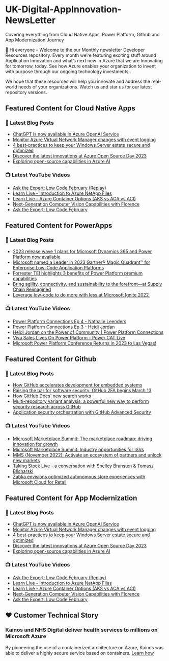 # UK-Digital-AppInnovation-NewsLetter

Covering everything from Cloud Native Apps, Power Platform, Github and App Modernization Journey

👋 Hi everyone – Welcome to the our Monthly newsletter Developer Resources repository. Every month we’re featuring exciting stuff around Application Innovation and what’s next new in Azure that we are Innovating for tomorrow, today. See how Azure enables your organization to invent with purpose through our ongoing technology investments..


We hope that these resources will help you innovate and address the real-world needs of your organizations. Watch us and star us for our latest repository versions.

## Featured Content for Cloud Native Apps


### 📝 Latest Blog Posts

    
<!-- BLOGCNA:START -->
- [ChatGPT is now available in Azure OpenAI Service](https://azure.microsoft.com/blog/chatgpt-is-now-available-in-azure-openai-service/)
- [Monitor Azure Virtual Network Manager changes with event logging](https://azure.microsoft.com/blog/monitor-azure-virtual-network-manager-changes-with-event-logging/)
- [4 best-practices to keep your Windows Server estate secure and optimized](https://azure.microsoft.com/blog/4-bestpractices-to-keep-your-windows-server-estate-secure-and-optimized/)
- [Discover the latest innovations at Azure Open Source Day 2023 ](https://azure.microsoft.com/blog/discover-the-latest-innovations-at-azure-open-source-day-2023/)
- [Exploring open-source capabilities in Azure AI](https://azure.microsoft.com/blog/exploring-opensource-capabilities-in-azure-ai/)
<!-- BLOGCNA:END -->

### 📺 Latest YouTube Videos

 
<!-- YOUTUBECNA:START -->
- [Ask the Expert: Low Code February &lpar;Replay&rpar;](https://www.youtube.com/watch?v=RawSYLLGlgU)
- [Learn Live - Introduction to Azure NetApp Files](https://www.youtube.com/watch?v=aXHxx5LihI8)
- [Learn Live - Azure Container Options &lpar;AKS vs ACA vs ACI&rpar;](https://www.youtube.com/watch?v=dpf6Uk3IcDQ)
- [Next-Generation Computer Vision Capabilities with Florence](https://www.youtube.com/watch?v=Cri8Uk9Nqcw)
- [Ask the Expert: Low Code February](https://www.youtube.com/watch?v=nAM3pDXgMHU)
<!-- YOUTUBECNA:END -->

##  Featured Content for PowerApps
### 📝 Latest Blog Posts
<!-- BLOGPOWER:START -->
- [2023 release wave 1 plans for Microsoft Dynamics 365 and Power Platform now available](https://cloudblogs.microsoft.com/dynamics365/bdm/2023/01/25/2023-release-wave-1-plans-for-microsoft-dynamics-365-and-power-platform-now-available/)
- [Microsoft named a Leader in 2023 Gartner® Magic Quadrant™ for Enterprise Low-Code Application Platforms](https://powerapps.microsoft.com/en-us/blog/microsoft-named-a-leader-in-2023-gartner-magic-quadrant-for-enterprise-low-code-application-platforms/)
- [Forrester TEI highlights 3 benefits of Power Platform premium capabilities](https://cloudblogs.microsoft.com/powerplatform/2022/11/28/forrester-tei-highlights-3-benefits-of-power-platform-premium-capabilities/)
- [Bring agility, connectivity, and sustainability to the forefront—at Supply Chain Reimagined](https://cloudblogs.microsoft.com/dynamics365/bdm/2022/10/27/bring-agility-connectivity-and-sustainability-to-the-forefront-at-supply-chain-reimagined/)
- [Leverage low-code to do more with less at Microsoft Ignite 2022 ](https://cloudblogs.microsoft.com/powerplatform/2022/10/12/leverage-low-code-to-do-more-with-less-at-microsoft-ignite-2022/)
<!-- BLOGPOWER:END -->
 ### 📺 Latest YouTube Videos
    
<!-- YOUTUBEPOWER:START -->
- [Power Platform Connections Ep 4 - Nathalie Leenders](https://www.youtube.com/watch?v=L4c3ZFpo8dY)
- [Power Platform Connections Ep 3 - Heidi Jordan](https://www.youtube.com/watch?v=2kKFDT9aw5w)
- [Heidi Jordan on the Power of Community | Power Platform Connections](https://www.youtube.com/watch?v=ExKXj3C2kbA)
- [Viva Sales Lives On Power Platform - Power CAT Live](https://www.youtube.com/watch?v=Jex7VjWhB-0)
- [Microsoft Power Platform Conference Returns in 2023 to Las Vegas!](https://www.youtube.com/watch?v=uZQA-5EO_zM)
<!-- YOUTUBEPOWER:END -->

##  Featured Content for Github
### 📝 Latest Blog Posts
<!-- BLOGGITHUB:START -->
- [How GitHub accelerates development for embedded systems](https://github.blog/2023-03-09-how-github-accelerates-development-for-embedded-systems/)
- [Raising the bar for software security: GitHub 2FA begins March 13](https://github.blog/2023-03-09-raising-the-bar-for-software-security-github-2fa-begins-march-13/)
- [How GitHub Docs’ new search works](https://github.blog/2023-03-09-how-github-docs-new-search-works/)
- [Multi-repository variant analysis: a powerful new way to perform security research across GitHub](https://github.blog/2023-03-09-multi-repository-variant-analysis-a-powerful-new-way-to-perform-security-research-across-github/)
- [Application security orchestration with GitHub Advanced Security](https://github.blog/2023-03-08-application-security-orchestration-with-github-advanced-security/)
<!-- BLOGGITHUB:END -->
### 📺 Latest YouTube Videos
<!-- YOUTUBEGITHUB:START -->
- [Microsoft Marketplace Summit: The marketplace roadmap: driving innovation for growth](https://www.youtube.com/watch?v=U_KioLonPTw)
- [Microsoft Marketplace Summit: Industry opportunities for ISVs](https://www.youtube.com/watch?v=DAFrbmQE6m4)
- [MMS &lpar;November 2022&rpar;: Activate an ecosystem of partners and unlock new markets](https://www.youtube.com/watch?v=D5C63D4nuB8)
- [Taking Stock Live - a conversation with Shelley Bransten &amp; Tomasz Blicharski](https://www.youtube.com/watch?v=0mqQE2dgpuA)
- [Żabka envisions optimized autonomous store experiences with Microsoft Cloud for Retail](https://www.youtube.com/watch?v=taVRf96pNdI)
<!-- YOUTUBEGITHUB:END -->
##  Featured Content for App Modernization
### 📝 Latest Blog Posts
<!-- BLOGAPPMOD:START -->
- [ChatGPT is now available in Azure OpenAI Service](https://azure.microsoft.com/blog/chatgpt-is-now-available-in-azure-openai-service/)
- [Monitor Azure Virtual Network Manager changes with event logging](https://azure.microsoft.com/blog/monitor-azure-virtual-network-manager-changes-with-event-logging/)
- [4 best-practices to keep your Windows Server estate secure and optimized](https://azure.microsoft.com/blog/4-bestpractices-to-keep-your-windows-server-estate-secure-and-optimized/)
- [Discover the latest innovations at Azure Open Source Day 2023 ](https://azure.microsoft.com/blog/discover-the-latest-innovations-at-azure-open-source-day-2023/)
- [Exploring open-source capabilities in Azure AI](https://azure.microsoft.com/blog/exploring-opensource-capabilities-in-azure-ai/)
<!-- BLOGAPPMOD:END -->
### 📺 Latest YouTube Videos
<!-- YOUTUBEAPPMOD:START -->
- [Ask the Expert: Low Code February &lpar;Replay&rpar;](https://www.youtube.com/watch?v=RawSYLLGlgU)
- [Learn Live - Introduction to Azure NetApp Files](https://www.youtube.com/watch?v=aXHxx5LihI8)
- [Learn Live - Azure Container Options &lpar;AKS vs ACA vs ACI&rpar;](https://www.youtube.com/watch?v=dpf6Uk3IcDQ)
- [Next-Generation Computer Vision Capabilities with Florence](https://www.youtube.com/watch?v=Cri8Uk9Nqcw)
- [Ask the Expert: Low Code February](https://www.youtube.com/watch?v=nAM3pDXgMHU)
<!-- YOUTUBEAPPMOD:END -->


## ♥️ Customer Technical Story 

### Kainos and NHS Digital deliver health services to millions on Microsoft Azure

By pioneering the use of a containerized architecture on Azure, Kainos was able to deliver a highly secure service based on containers. [Learn how](https://customers.microsoft.com/en-us/story/1368348549535774520-kainos-and-nhs-digital-deliver-health-services-to-millions-on-microsoft-azure)

